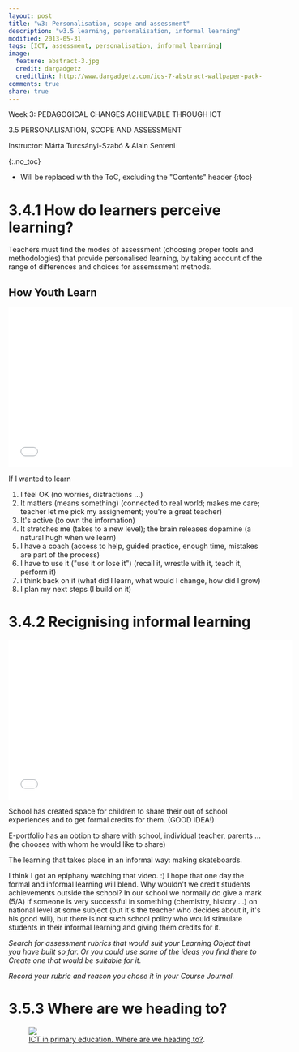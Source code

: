 ```yaml
---
layout: post
title: "w3: Personalisation, scope and assessment"
description: "w3.5 learning, personalisation, informal learning"
modified: 2013-05-31
tags: [ICT, assessment, personalisation, informal learning]
image:
  feature: abstract-3.jpg
  credit: dargadgetz
  creditlink: http://www.dargadgetz.com/ios-7-abstract-wallpaper-pack-for-iphone-5-and-ipod-touch-retina/
comments: true
share: true
---
```


Week 3: PEDAGOGICAL CHANGES ACHIEVABLE THROUGH ICT

3.5 PERSONALISATION, SCOPE AND ASSESSMENT

Instructor: Márta Turcsányi-Szabó & Alain Senteni

{:.no_toc}

* Will be replaced with the ToC, excluding the "Contents" header
{:toc}

# 3.4.1 How do learners perceive learning?

Teachers must find the modes of assessment (choosing proper tools and methodologies) that provide personalised learning, by taking account of the range of differences and choices for assemssment methods.

## How Youth Learn

<iframe width="560" height="315" src="//www.youtube.com/embed/v=p_BskcXTqpM" frameborder="0"> </iframe>

If I wanted to learn
1. I feel OK (no worries, distractions ...)
2. It matters (means something) (connected to real world; makes me care; teacher let me pick my assignement; you're a great teacher)
3. It's active (to own the information)
4. It stretches me (takes to a new level); the brain releases dopamine (a natural hugh when we learn)
5. I have a coach (access to help, guided practice, enough time, mistakes are part of the process)
6. I have to use it ("use it or lose it") (recall it, wrestle with it, teach it, perform it)
7. i think back on it (what did I learn, what would I change, how did I grow)
8. I plan my next steps (I build on it)

# 3.4.2 Recignising informal learning

<iframe width="560" height="315" src="//www.youtube.com/embed/v=V8lHC6zbv5c" frameborder="0"> </iframe>

School has created space for children to share their out of school experiences and to get formal credits for them. (GOOD IDEA!)

E-portfolio has an obtion to share with school, individual teacher, parents ... (he chooses with whom he would like to share)

The learning that takes place in an informal way: making skateboards.

I think I got an epiphany watching that video. :) I hope that one day the formal and informal learning will blend. Why wouldn't we credit students achievements outside the school? In our school we normally do give a mark (5/A) if someone is very successful in something (chemistry, history ...) on national level at some subject (but it's the teacher who decides about it, it's his good will), but there is not such school policy who would stimulate students in their informal learning and giving them credits for it.


*Search for assessment rubrics that would suit your Learning Object that you have built so far. Or you could use some of the ideas you find there to Create one that would be suitable for it.*

*Record your rubric and reason you chose it in your Course Journal.*

# 3.5.3 Where are we heading to?

<figure>
  <img src="{{ site.url }}/images/nmc predictions.PNG">
  <figcaption><a href="http://matchsz.inf.elte.hu/CIEL/NMC_K12.html">ICT in primary education. Where are we heading to?</a>.</figcaption>
</figure>

